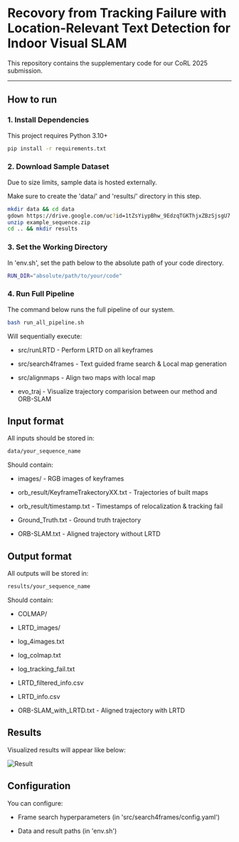 # Recovory from Tracking Failure with Location-Relevant Text Detection for Indoor Visual SLAM

This repository contains the supplementary code for our CoRL 2025 submission.

---

## How to run

### 1. Install Dependencies
This project requires Python 3.10+
```bash
pip install -r requirements.txt
```
### 2. Download Sample Dataset
Due to size limits, sample data is hosted externally. 

Make sure to create the 'data/' and 'results/' directory in this step.

```bash
mkdir data && cd data
gdown https://drive.google.com/uc?id=1tZsYiypBhw_9EdzqTGKThjxZBzSjsgU7
unzip example_sequence.zip 
cd .. && mkdir results
```

### 3. Set the Working Directory
In 'env.sh', set the path below to the absolute path of your code directory.
```bash
RUN_DIR="absolute/path/to/your/code"
```

### 4. Run Full Pipeline
The command below runs the full pipeline of our system.
```bash
bash run_all_pipeline.sh
```
Will sequentially execute:

- src/runLRTD - Perform LRTD on all keyframes

- src/search4frames - Text guided frame search & Local map generation

- src/alignmaps - Align two maps with local map

- evo_traj - Visualize trajectory comparision between our method and ORB-SLAM

## Input format
All inputs should be stored in:
```bash
data/your_sequence_name
```
Should contain:

- images/ - RGB images of keyframes

- orb_result/KeyframeTrakectoryXX.txt - Trajectories of built maps

- orb_result/timestamp.txt - Timestamps of relocalization & tracking fail

- Ground_Truth.txt - Ground truth trajectory 

- ORB-SLAM.txt - Aligned trajectory without LRTD
 
## Output format
All outputs will be stored in:
```bash
results/your_sequence_name
```
Should contain:

- COLMAP/

- LRTD_images/ 

- log_4images.txt 

- log_colmap.txt 

- log_tracking_fail.txt 

- LRTD_filtered_info.csv 

- LRTD_info.csv 

- ORB-SLAM_with_LRTD.txt - Aligned trajectory with LRTD

## Results
Visualized results will appear like below:

![Result](https://drive.google.com/uc?id=1gY0t-x6kvEPfHjWE-E_yzGdqRWgNs1pw)

## Configuration
You can configure:

- Frame search hyperparameters (in 'src/search4frames/config.yaml')

- Data and result paths (in 'env.sh')
